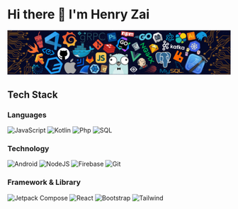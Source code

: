 # Hi there 👋 I'm Henry Zai
![](https://github.com/henryjrzai/henryjrzai/blob/main/header_.png)

## Tech Stack
### Languages
![JavaScript](https://img.shields.io/badge/-JavaScript-000?&logo=JavaScript)
![Kotlin](https://img.shields.io/badge/-Kotlin-000?&logo=Kotlin)
![Php](https://img.shields.io/badge/-Php-000?&logo=Php)
![SQL](https://img.shields.io/badge/-SQL-000?&logo=MySQL)

### Technology
![Android](https://img.shields.io/badge/-Android-000?&logo=Android)
![NodeJS](https://img.shields.io/badge/-Node.js-000?&logo=node.js)
![Firebase](https://img.shields.io/badge/-Firebase-000?&logo=Firebase)
![Git](https://img.shields.io/badge/-Git-000?&logo=Git)

### Framework & Library
![Jetpack Compose](https://img.shields.io/badge/-JetpackCompose-000?&logo=JetpackCompose)
![React](https://img.shields.io/badge/-React-000?&logo=React)
![Bootstrap](https://img.shields.io/badge/-Bootstrap-000?&logo=Bootstrap)
![Tailwind](https://img.shields.io/badge/-Tailwindcss-000?&logo=Tailwindcss)
<!--
**henryjrzai/henryjrzai** is a ✨ _special_ ✨ repository because its `README.md` (this file) appears on your GitHub profile.

Here are some ideas to get you started:

- 🔭 I’m currently working on ...
- 🌱 I’m currently learning ...
- 👯 I’m looking to collaborate on ...
- 🤔 I’m looking for help with ...
- 💬 Ask me about ...
- 📫 How to reach me: ...
- 😄 Pronouns: ...
- ⚡ Fun fact: ...
-->
